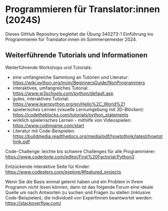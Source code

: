 # Programmieren für Translator:innen (2024S)
Dieses GitHub Repository begleitet die Übung 340273-1 Einführung ins Programmieren für Translator:innen im Sommersemester 2024. 

## Weiterführende Tutorials und Informationen 

Weiterführende Workshops und Tutorials: 
* eine umfangreiche Sammlung an Tutorien und Literatur: https://wiki.python.org/moin/BeginnersGuide/NonProgrammers
* interaktives, umfangreiches Tutorial: https://www.w3schools.com/python/default.asp
* gutes, interaktives Tutorial: https://www.learnpython.org/en/Hello%2C_World%21
* spielerisches Lernen (visuelle Lernumgebung mit 3D-Blöcken): https://codetheblocks.com/tutorials/python_statements
* wirklich spielerisches Lernen - mithilfe von Videospielen: https://www.codingame.com/start 
* Literatur mit Code-Beispielen: https://buildmedia.readthedocs.org/media/pdf/howtothink/latest/howtothink.pdf 

Code-Challenge: 
leichte bis schwere Challenges für alle Programmierer: https://www.coderbyte.com/editor/First%20Factorial:Python3 

Entzückende interaktive Seite für Kinder: 
https://www.codesters.com/explore/#featured_projects 
  
Wenn Sie die Basis einmal gelernt haben und ein Problem in Ihrem Programm nicht lösen können, dann ist das folgende Forum eine ideale Quelle um nach Antworten zu suchen und Fragen zu stellen (inklusive Code-Beispielen), die individuell von ExpertInnen beantwortet werden: https://stackoverflow.com/ 
